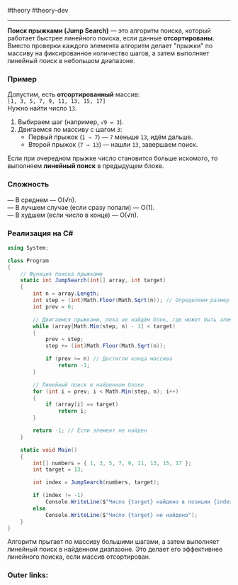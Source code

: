 #theory #theory-dev
 
---
**Поиск прыжками (Jump Search)** — это алгоритм поиска, который работает быстрее линейного поиска, если данные **отсортированы**. Вместо проверки каждого элемента алгоритм делает "прыжки" по массиву на фиксированное количество шагов, а затем выполняет линейный поиск в небольшом диапазоне.

### **Пример**

Допустим, есть **отсортированный** массив:  
`[1, 3, 5, 7, 9, 11, 13, 15, 17]`  
Нужно найти число `13`.

1. Выбираем шаг (например, `√9 = 3`).
2. Двигаемся по массиву с шагом `3`:
    - Первый прыжок (`1 → 7`) — `7` меньше `13`, идём дальше.
    - Второй прыжок (`7 → 13`) — нашли `13`, завершаем поиск.

Если при очередном прыжке число становится больше искомого, то выполняем **линейный поиск** в предыдущем блоке.

### **Сложность**

— В среднем — O(√n).  
— В лучшем случае (если сразу попали) — O(1).  
— В худшем (если число в конце) — O(√n).

### **Реализация на C#**

```csharp
using System;

class Program
{
    // Функция поиска прыжками
    static int JumpSearch(int[] array, int target)
    {
        int n = array.Length;
        int step = (int)Math.Floor(Math.Sqrt(n)); // Определяем размер прыжка
        int prev = 0;

        // Двигаемся прыжками, пока не найдём блок, где может быть элемент
        while (array[Math.Min(step, n) - 1] < target)
        {
            prev = step;
            step += (int)Math.Floor(Math.Sqrt(n));

            if (prev >= n) // Достигли конца массива
                return -1;
        }

        // Линейный поиск в найденном блоке
        for (int i = prev; i < Math.Min(step, n); i++)
        {
            if (array[i] == target)
                return i;
        }

        return -1; // Если элемент не найден
    }

    static void Main()
    {
        int[] numbers = { 1, 3, 5, 7, 9, 11, 13, 15, 17 };
        int target = 13;

        int index = JumpSearch(numbers, target);

        if (index != -1)
            Console.WriteLine($"Число {target} найдено в позиции {index}");
        else
            Console.WriteLine($"Число {target} не найдено");
    }
}
```

Алгоритм прыгает по массиву большими шагами, а затем выполняет линейный поиск в найденном диапазоне. Это делает его эффективнее линейного поиска, если массив отсортирован.

### Outer links:

